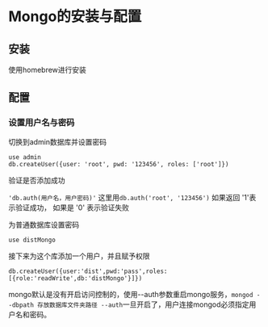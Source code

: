 # Mongo的安装与配置
## 安装
使用homebrew进行安装

## 配置

### 设置用户名与密码

切换到admin数据库并设置密码

```
use admin
db.createUser({user: 'root', pwd: '123456', roles: ['root']})
```

验证是否添加成功

`'db.auth(用户名，用户密码)'` 这里用`db.auth('root', '123456')` 如果返回 '1'表示验证成功， 如果是 '0' 表示验证失败

为普通数据库设置密码

`use distMongo`

接下来为这个库添加一个用户，并且赋予权限

`db.createUser({user:'dist',pwd:'pass',roles: [{role:'readWrite',db:'distMongo'}]})`

mongo默认是没有开启访问控制的，使用--auth参数重启mongo服务，`mongod --dbpath 存放数据库文件夹路径 --auth`一旦开启了，用户连接mongod必须指定用户名和密码。

